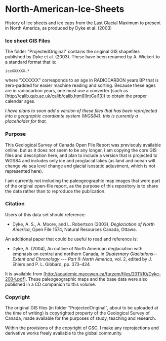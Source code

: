 # North-American-Ice-Sheets
History of ice sheets and ice caps from the Last Glacial Maximum to present in North America, as produced by Dyke et al. (2003)

### Ice sheet GIS Files

The folder "ProjectedOriginal" contains the original GIS shapefiles published by Dyke et al. (2003). These have been renamed by A. Wickert to a standard format that is:

```
iceXXXXXX.*
```

where "XXXXXX" corresponds to an age in RADIOCARBON years BP that is zero-padded for easier machine reading and sorting. Because these ages are in radiocarbon years, one must use a converter (such as [http://calib.qub.ac.uk/calib/calib.html][IntCal13]) to obtain the proper calendar ages.

*I have plans to soon add a version of these files that has been reprojected into a geographic coordiante system (WGS84). this is currently a placeholder for that.*

### Purpose

This Geological Survey of Canada Open File Report was previsouly available online, but as it does not seem to be any longer, I am copying the core GIS files and description here, and plan to include a version that is projected to WGS84 and includes only ice and proglacial lakes (as land and ocean will change via sea level change and glacial isostatic adjustment, which is not represented here).

I am currently not including the paleogeographic map images that were part of the original open-file report, as the purpose of this repository is to share the data rather than to reproduce the publication.

### Citation

Users of this data set should reference:

* Dyke, A. S., A. Moore, and L. Robertson (2003), *Deglaciation of North America*, Open File 1574, Natural Resources Canada, Ottawa.

An additional paper that could be useful to read and reference is:

* Dyke, A. (2004), An outline of North American deglaciation with emphasis on central and northern Canada, in *Quaternary Glaciations--Extent and Chronology --- Part II: North America*, vol. 2, edited by J. Ehlers and P. L. Gibbard, pp. 373–424.

It is available from [http://academic.macewan.ca/furzem/files/2011/10/Dyke-2004.pdf]. These paleogeographic maps and the base data were also published in a CD companion to this volume.

### Copyright

The original GIS files (in folder "ProjectedOriginal", about to be uploaded at the time of writing) is copyrighted property of the Geological Survey of Canada, made available for the purposes of study, teaching and research.

Within the provisions of the copyright of GSC, I make any reprojections and derivative works freely available to the global community.
